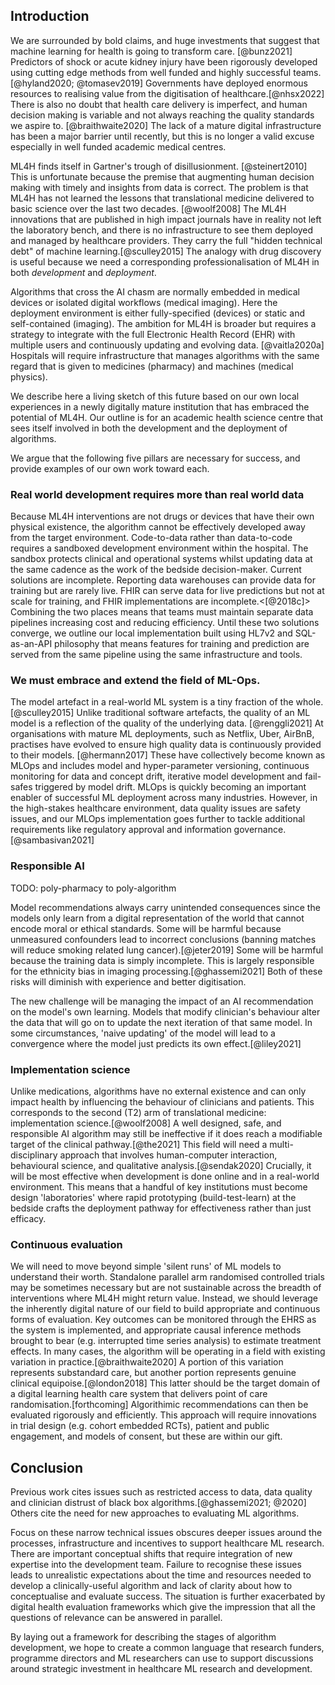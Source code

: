 ## Introduction

We are surrounded by bold claims, and huge investments that suggest that machine learning for health is going to transform care. [@bunz2021] Predictors of shock or acute kidney injury have been rigorously developed using cutting edge methods from well funded and highly successful teams. [@hyland2020; @tomasev2019] Governments have deployed enormous resources to realising value from the digitisation of healthcare.[@nhsx2022] There is also no doubt that health care delivery is imperfect, and human decision making is variable and not always reaching the quality standards we aspire to. [@braithwaite2020] The lack of a mature digital infrastructure has been a major barrier until recently, but this is no longer a valid excuse especially in well funded academic medical centres. 

ML4H finds itself in Gartner's trough of disillusionment. [@steinert2010] This is unfortunate because the premise that augmenting human decision making with timely and insights from data is correct. The problem is that ML4H has not learned the lessons that translational medicine delivered to basic science over the last two decades. [@woolf2008] The ML4H innovations that are published in high impact journals have in reality not left the laboratory bench, and there is no infrastructure to see them deployed and managed by healthcare providers. They carry the full "hidden technical debt" of machine learning.[@sculley2015] The analogy with drug discovery is useful because we need a corresponding professionalisation of ML4H in both _development_ and _deployment_. 

Algorithms that cross the AI chasm are normally embedded in medical devices or isolated digital workflows (medical imaging). Here the deployment environment is either fully-specified (devices) or static and self-contained (imaging). The ambition for ML4H is broader but requires a strategy to integrate with the full Electronic Health Record (EHR) with multiple users and continuously updating and evolving data. [@vaitla2020a] Hospitals will require infrastructure that manages algorithms with the same regard that is given to medicines (pharmacy) and machines (medical physics).

We describe here a living sketch of this future based on our own local experiences in a  newly digitally mature institution that has embraced the potential of ML4H. Our outline is for an academic health science centre that sees itself involved in both the development and the deployment of algorithms. 

We argue that the following five pillars are necessary for success, and provide examples of our own work toward each.

### Real world development requires more than real world data

Because ML4H interventions are not drugs or devices that have their own physical existence, the algorithm cannot be effectively developed away from the target environment. Code-to-data rather than data-to-code requires a sandboxed development environment within the hospital. The sandbox protects clinical and operational systems whilst updating data at the same cadence as the work of  the bedside decision-maker. Current solutions are incomplete. Reporting data warehouses can provide data for training but are rarely live. FHIR can serve data for live predictions but not at scale for training, and FHIR implementations are incomplete.<[@2018c]> Combining the two places means that teams must maintain separate data pipelines increasing cost and reducing efficiency. Until these two solutions converge, we outline our local implementation built using HL7v2 and SQL-as-an-API philosophy that means features for training and prediction are served from the same pipeline using the same infrastructure and tools. 

### We must embrace and extend the field of ML-Ops.

The model artefact in a real-world ML system is a tiny fraction of the whole. [@sculley2015] Unlike traditional software artefacts, the quality of an ML model is a reflection of the quality of the underlying data. [@renggli2021] At organisations with mature ML deployments, such as Netflix, Uber, AirBnB, practises have evolved to ensure high quality data is continuously provided to their models. [@hermann2017] These have collectively become known as MLOps and includes model and hyper-parameter versioning, continuous monitoring for data and concept drift, iterative model development and fail-safes triggered by model drift. MLOps is quickly becoming an important enabler of successful ML deployment across many industries. However, in the high-stakes healthcare environment, data quality issues are safety issues, and our MLOps  implementation goes further to tackle additional requirements like regulatory approval and information governance.[@sambasivan2021]

### Responsible AI
TODO: poly-pharmacy to poly-algorithm

Model recommendations always carry unintended consequences since the models only learn from a digital representation of the world that cannot encode moral or ethical standards. Some will be harmful because unmeasured confounders lead to incorrect conclusions (banning matches will reduce smoking related lung cancer).[@jeter2019] Some will be harmful because the training data is simply incomplete. This is largely responsible for the ethnicity bias in imaging processing.[@ghassemi2021] Both of these risks will diminish with experience and better digitisation. 

The new challenge will be managing the impact of an AI recommendation on the model's own learning. Models that modify clinician's behaviour alter the data that will go on to update the next iteration of that same model. In some circumstances, 'naive updating' of the model will lead to a convergence where the model just predicts its own effect.[@liley2021]

### Implementation science

Unlike medications, algorithms have no external existence and can only impact health by influencing the behaviour of clinicians and patients. This corresponds to the second (T2) arm of translational medicine: implementation science.[@woolf2008] A well designed, safe, and responsible AI algorithm may still be ineffective if it does reach a modifiable target of the clinical pathway.[@the2021] This field will need a multi-disciplinary approach that involves human-computer interaction, behavioural science, and qualitative analysis.[@sendak2020] Crucially, it will be most effective when development is done online and in a real-world environment. This means that a handful of key institutions must become design 'laboratories' where rapid prototyping (build-test-learn) at the bedside crafts the deployment pathway for effectiveness rather than just efficacy.    

### Continuous evaluation

We will need to move beyond simple 'silent runs' of ML models to understand their worth. Standalone parallel arm randomised controlled trials may be sometimes necessary but are not sustainable across the breadth of interventions where ML4H might return value. Instead, we should leverage the inherently digital nature of our field to build appropriate and continuous forms of evaluation. Key outcomes can be monitored through the EHRS as the system is implemented, and appropriate causal inference methods brought to bear (e.g. interrupted time series analysis) to estimate treatment effects. In many cases, the algorithm will be operating in a field with existing variation in practice.[@braithwaite2020] A portion of this variation represents substandard care, but another portion represents genuine clinical equipoise.[@london2018] This latter should be the target domain of a digital learning health care system that delivers point of care randomisation.[forthcoming] Algorithimic recommendations can then be evaluated rigorously and efficiently. This approach will require innovations in trial design (e.g. cohort embedded RCTs), patient and public engagement, and models of consent, but these are within our gift.

## Conclusion

Previous work cites issues such as restricted access to data, data quality and clinician distrust of black box algorithms.[@ghassemi2021; @2020] Others cite the need for new approaches to evaluating ML algorithms. 

Focus on these narrow technical issues obscures deeper issues around the processes, infrastructure and incentives to support healthcare ML research. There are important conceptual shifts that require integration of new expertise into the development team. Failure to recognise these issues leads to unrealistic expectations about the time and resources needed to develop a clinically-useful algorithm and lack of clarity about how to conceptualise and evaluate success. The situation is further exacerbated by digital health evaluation frameworks which give the impression that all the questions of relevance can be answered in parallel.

By laying out a framework for describing the stages of algorithm development, we hope to create a common language that research funders, programme directors and ML researchers can use to support discussions around strategic investment in healthcare ML research and development.
 


